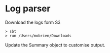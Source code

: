 # Log parser

Download the logs form S3

    > sbt
    > run /Users/mobrien/Downloads

Update the Summary object to customise output.
